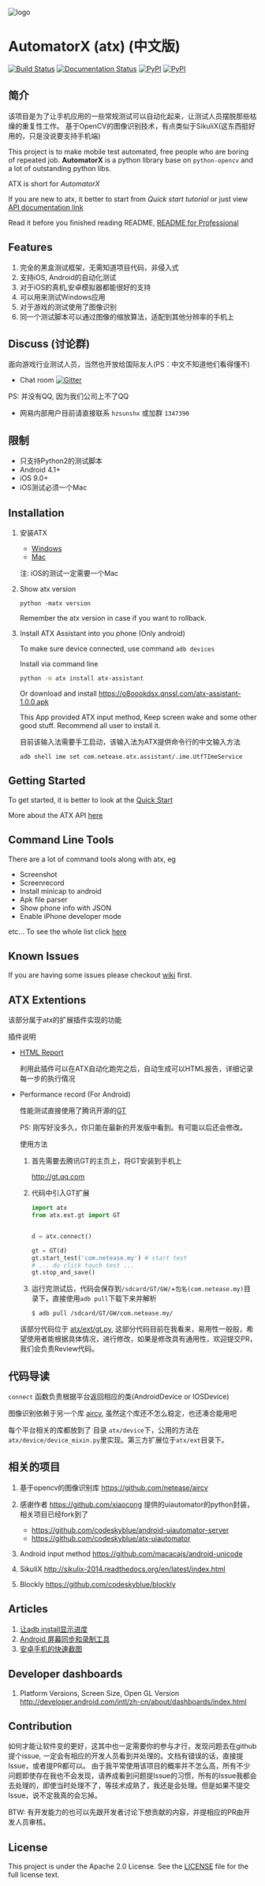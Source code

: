 ![logo](images/logo.png)

# AutomatorX (atx) (中文版)
[![Build Status](https://travis-ci.org/NetEase/AutomatorX.svg?branch=master)](https://travis-ci.org/codeskyblue/AutomatorX)
[![Documentation Status](https://readthedocs.org/projects/atx/badge/?version=latest)](http://atx.readthedocs.org/en/latest/?badge=latest)
[![PyPI](https://img.shields.io/pypi/v/atx.svg)](https://pypi.python.org/pypi/atx)
[![PyPI](https://img.shields.io/pypi/l/atx.svg)]()

## 简介
该项目是为了让手机应用的一些常规测试可以自动化起来，让测试人员摆脱那些枯燥的重复性工作。
基于OpenCV的图像识别技术，有点类似于SikuliX(这东西挺好用的，只是没说要支持手机端)

This project is to make mobile test automated, free people who are boring of repeated job. **AutomatorX** is a python library base on `python-opencv` and a lot of outstanding python libs.

ATX is short for _AutomatorX_

If you are new to atx, it better to start from _Quick start tutorial_ or just view [API documentation link](http://atx.readthedocs.org/en/latest/?badge=latest)

Read it before you finished reading README, [README for Professional](README_ADVANCED.md)

## Features
1. 完全的黑盒测试框架，无需知道项目代码，非侵入式
1. 支持iOS, Android的自动化测试
1. 对于iOS的真机,安卓模拟器都能很好的支持
1. 可以用来测试Windows应用
1. 对于游戏的测试使用了图像识别
1. 同一个测试脚本可以通过图像的缩放算法，适配到其他分辨率的手机上

## Discuss (讨论群)
面向游戏行业测试人员，当然也开放给国际友人(PS：中文不知道他们看得懂不)

- Chat room [![Gitter](https://badges.gitter.im/codeskyblue/AutomatorX.svg)](https://gitter.im/codeskyblue/AutomatorX?utm_source=badge&utm_medium=badge&utm_campaign=pr-badge)

PS: 并没有QQ, 因为我们公司上不了QQ

- 网易内部用户目前请直接联系 `hzsunshx` 或加群 `1347390`

## 限制
- 只支持Python2的测试脚本
- Android 4.1+
- iOS 9.0+
- iOS测试必须一个Mac

## Installation
1. 安装ATX
	- [Windows](https://github.com/NetEase/AutomatorX/wiki/Win-Installation)
	- [Mac](https://github.com/NetEase/AutomatorX/wiki/Mac-installation)

	注: iOS的测试一定需要一个Mac

1. Show atx version

	```
	python -matx version
	```

	Remember the atx version in case if you want to rollback.

1. Install ATX Assistant into you phone (Only android)

	To make sure device connected, use command `adb devices`

	Install via command line

	```sh
	python -m atx install atx-assistant
	```

	Or download and install <https://o8oookdsx.qnssl.com/atx-assistant-1.0.0.apk>

	This App provided ATX input method, Keep screen wake and some other good stuff. Recommend all user to install it.

	目前该输入法需要手工启动，该输入法为ATX提供命令行的中文输入方法

	```
	adb shell ime set com.netease.atx.assistant/.ime.Utf7ImeService
	```

## Getting Started
To get started, it is better to look at the [Quick Start](QUICKSTART.md)

More about the ATX API [here](docs/API.md)

## Command Line Tools
There are a lot of command tools along with atx, eg

* Screenshot
* Screenrecord
* Install minicap to android
* Apk file parser
* Show phone info with JSON
* Enable iPhone developer mode

etc... To see the whole list click [here](https://github.com/NetEase/AutomatorX/wiki/Command-Line-Tools)

## Known Issues
If you are having some issues please checkout [wiki](https://github.com/NetEase/AutomatorX/wiki/iOS-Common-Issues) first.

## ATX Extentions
该部分属于atx的扩展插件实现的功能

插件说明

* [HTML Report](atx/ext/report/README.md)
	
	利用此插件可以在ATX自动化跑完之后，自动生成可以HTML报告，详细记录每一步的执行情况

* Performance record (For Android)
	
	性能测试直接使用了腾讯开源的[GT](http://gt.qq.com/)

	PS: 刚写好没多久，你只能在最新的开发版中看到。有可能以后还会修改。

	使用方法

	1. 首先需要去腾讯GT的主页上，将GT安装到手机上

		<http://gt.qq.com>

	2. 代码中引入GT扩展

		```python
		import atx
		from atx.ext.gt import GT


		d = atx.connect()

		gt = GT(d)
		gt.start_test('com.netease.my') # start test
		# ... do click touch test ...
		gt.stop_and_save()
		```

	3. 运行完测试后，代码会保存到`/sdcard/GT/GW/`+`包名(com.netease.my)`目录下，直接使用`adb pull`下载下来并解析

		```
		$ adb pull /sdcard/GT/GW/com.netease.my/
		```

	该部分代码位于 [atx/ext/gt.py](atx/ext/gt.py), 这部分代码目前在我看来，易用性一般般，希望使用者能根据具体情况，进行修改，如果是修改具有通用性，欢迎提交PR，我们会负责Review代码。
	

## 代码导读
`connect` 函数负责根据平台返回相应的类(AndroidDevice or IOSDevice)

图像识别依赖于另一个库 [aircv](https://github.com/netease/aircv), 虽然这个库还不怎么稳定，也还凑合能用吧

每个平台相关的库都放到了 目录 `atx/device`下，公用的方法在`atx/device/device_mixin.py`里实现。第三方扩展位于`atx/ext`目录下。

## 相关的项目
1. 基于opencv的图像识别库 <https://github.com/netease/aircv>
2. 感谢作者 <https://github.com/xiaocong> 提供的uiautomator的python封装，相关项目已经fork到了

	- <https://github.com/codeskyblue/android-uiautomator-server>
	- <https://github.com/codeskyblue/atx-uiautomator>
3. Android input method <https://github.com/macacajs/android-unicode>
3. SikuliX <http://sikulix-2014.readthedocs.org/en/latest/index.html>
4. Blockly <https://github.com/codeskyblue/blockly>

## Articles
1. [让adb install显示进度](https://testerhome.com/topics/4772)
2. [Android 屏幕同步和录制工具](https://testerhome.com/topics/5006)
3. [安卓手机的快速截图](https://testerhome.com/topics/5004)

## Developer dashboards
1. Platform Versions, Screen Size, Open GL Version <http://developer.android.com/intl/zh-cn/about/dashboards/index.html>

## Contribution
如何才能让软件变的更好，这其中也一定需要你的参与才行，发现问题去在github提个issue, 一定会有相应的开发人员看到并处理的。文档有错误的话，直接提Issue，或者提PR都可以。
由于我平常使用该项目的概率并不怎么高，所有不少问题即使存在我也不会发现，请养成看到问题提Issue的习惯，所有的Issue我都会去处理的，即使当时处理不了，等技术成熟了，我还是会处理。但是如果不提交Issue，说不定我真的会忘掉。

BTW: 有开发能力的也可以先跟开发者讨论下想贡献的内容，并提相应的PR由开发人员审核。

## License
This project is under the Apache 2.0 License. See the [LICENSE](LICENSE) file for the full license text.

